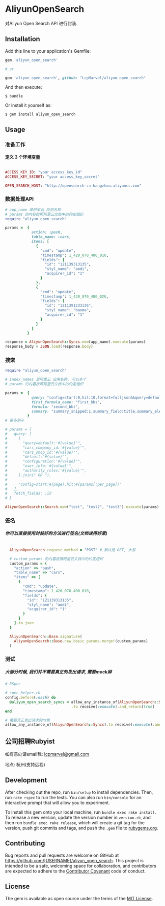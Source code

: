 # AliyunOpenSearch

对Aliyun Open Search API 进行封装.

## Installation

Add this line to your application's Gemfile:

```ruby
gem 'aliyun_open_search'

# or

gem 'aliyun_open_search', github: "LcpMarvel/aliyun_open_search"

```

And then execute:

    $ bundle

Or install it yourself as:

    $ gem install aliyun_open_search

## Usage

### 准备工作
#### 定义 3 个环境变量

```ruby

ACCESS_KEY_ID: "your access_key_id"
ACCESS_KEY_SECRET: "your access_key_secret"

OPEN_SEARCH_HOST: "http://opensearch-cn-hangzhou.aliyuncs.com"

```

### 数据处理API

```ruby
# app_name 是阿里云 应用名称
# params 的内容按照阿里云文档中的约定组织
require "aliyun_open_search"

params =  {
            action: :push,
            table_name: :cars,
            items: [
              {
                "cmd": "update",
                "timestamp": 1_420_070_400_010,
                "fields": {
                  "id": "121139313135",
                  "styl_name": "aodi",
                  "acquirer_id": "1"
                }
              },
              {
                "cmd": "update",
                "timestamp": 1_420_070_400_020,
                "fields": {
                  "id": "1211391233136",
                  "styl_name": "baoma",
                  "acquirer_id": "1"
                }
              }
            ]
          }

response = AliyunOpenSearch::Syncs.new(app_name).execute(params)
response_body = JSON.load(response.body)

```

### 搜索

```ruby
require "aliyun_open_search"

# index_names 是阿里云 应用名称, 可以多个
# params 的内容按照阿里云文档中的约定组织

params =  {
            query: "config=start:0,hit:10,format=fulljson&&query=default:'的'&&filter=create_timestamp>1423000000&&sort=+type;-RANK&fetch_fields=id;title;body;url;type;create_timestamp",
            first_formula_name: "first_bbs",
            formula: "second_bbs",
            summary: "summary_snipped:1,summary_field:title,summary_element:high,summary_len:32,summary_ellipsis:...;summary_snipped:2,summary_field:body,summary_element:high,summary_len:60,summary_ellipsis:..."
          }
# 更多例子

# params = {
#   query: [
#     [
#       "query=default:'#{value}'",
#       "cars_company_id:'#{value}'",
#       "cars_shop_id:'#{value}'",
#       "default:'#{value}'",
#       "configuration:'#{value}'",
#       "user_info:'#{value}'",
#       "authority_roles:'#{value}'",
#     ].join(" OR "),
# 
#     "config=start:#{page},hit:#{params[:per_page]}"
#   ],
#   fetch_fields: :id
# }

AliyunOpenSearch::Search.new("test", "test2", "test3").execute(params)

```

### 签名
##### 你可以直接使用封装好的方法进行签名(文档读得好累)

```ruby
  
  AliyunOpenSearch.request_method = "POST" # 默认是 GET, 大写

  # custom_params 的内容按照阿里云文档中的约定组织
  custom_params = {
    "action" => "push",
    "table_name" => "cars",
    "items" => [
      {
        "cmd": "update",
        "timestamp": 1_420_070_400_010,
        "fields": {
          "id": "121139313135",
          "styl_name": "aodi",
          "acquirer_id": "1"
        }
      }
    ].to_json
  }

  AliyunOpenSearch::Base.signature(
    AliyunOpenSearch::Base.new.basic_params.merge!(custom_params)
  )

```

### 测试
##### 大部分时候, 我们并不需要真正的发出请求, 需要mock掉

```ruby
# RSpec

# spec_helper.rb
config.before(:each) do
  @aliyun_open_search_syncs = allow_any_instance_of(AliyunOpenSearch::Syncs)
                              .to receive(:execute).and_return(true)
end

# 需要真正发出请求的时候
allow_any_instance_of(AliyunOpenSearch::Syncs).to receive(:execute).and_call_original

```

## 公司招聘Rubyist

如有意向请email我: lcpmarvel@gmail.com

地点: 杭州(支持远程)

## Development

After checking out the repo, run `bin/setup` to install dependencies. Then, run `rake rspec` to run the tests. You can also run `bin/console` for an interactive prompt that will allow you to experiment.

To install this gem onto your local machine, run `bundle exec rake install`. To release a new version, update the version number in `version.rb`, and then run `bundle exec rake release`, which will create a git tag for the version, push git commits and tags, and push the `.gem` file to [rubygems.org](https://rubygems.org).

## Contributing

Bug reports and pull requests are welcome on GitHub at https://github.com/[USERNAME]/aliyun_open_search. This project is intended to be a safe, welcoming space for collaboration, and contributors are expected to adhere to the [Contributor Covenant](contributor-covenant.org) code of conduct.


## License

The gem is available as open source under the terms of the [MIT License](http://opensource.org/licenses/MIT).

